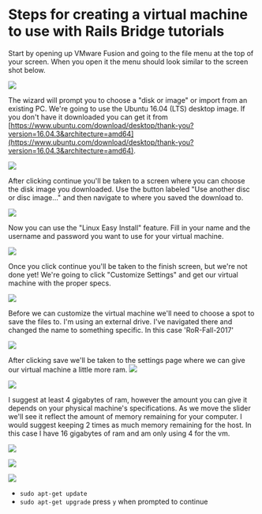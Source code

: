 # Steps for creating a virtual machine to use with Rails Bridge tutorials

Start by opening up VMware Fusion and going to the file menu at the top of your screen. When you open it the menu should look similar to the screen shot below.

![](https://dl.dropboxusercontent.com/s/shl7lrq0146edly/2017-08-14%20at%209.16%20PM.png)

The wizard will prompt you to choose a "disk or image" or import from an existing PC. We're going to use the Ubuntu 16.04 (LTS) desktop image. If you don't have it downloaded you can get it from [https://www.ubuntu.com/download/desktop/thank-you?version=16.04.3&architecture=amd64](https://www.ubuntu.com/download/desktop/thank-you?version=16.04.3&architecture=amd64).

![](https://dl.dropboxusercontent.com/s/whisihydvf3yx3s/2017-08-14%20at%209.17%20PM.png)

After clicking continue you'll be taken to a screen where you can choose the disk image you downloaded. Use the button labeled "Use another disc or disc image..." and then navigate to where you saved the download to.

![](https://dl.dropboxusercontent.com/s/ckozario1imw6i6/2017-08-14%20at%209.17%20PM%20%281%29.png)

<!--![](https://dl.dropboxusercontent.com/s/ukixleshn6jdqzr/2017-08-14%20at%209.18%20PM.png)-->

Now you can use the "Linux Easy Install" feature. Fill in your name and the username and password you want to use for your virtual machine.

![](https://dl.dropboxusercontent.com/s/grsurker4q2t6q3/2017-08-14%20at%209.18%20PM%20%281%29.png)

Once you click continue you'll be taken to the finish screen, but we're not done yet! We're going to click "Customize Settings" and get our virtual machine with the proper specs.

![](https://dl.dropboxusercontent.com/s/7mlcseiqgy1f96i/2017-08-14%20at%209.18%20PM%20%282%29.png)

Before  we can customize the virtual machine we'll need to choose a spot to save the files to. I'm using an external drive. I've navigated there and changed the name to something specific. In this case 'RoR-Fall-2017'

![](https://dl.dropboxusercontent.com/s/v1aq95j3yduvaru/2017-08-14%20at%209.19%20PM.png)

After clicking save we'll be taken to the settings page where we can give our virtual machine a little more ram. ![](https://dl.dropboxusercontent.com/s/lajafnz285jw6x3/2017-08-14%20at%209.20%20PM.png)

![](https://dl.dropboxusercontent.com/s/hhqlmwbs9yndzsl/2017-08-14%20at%209.20%20PM%20%281%29.png)

I suggest at least 4 gigabytes of ram, however the amount you can give it depends on your physical machine's specifications. As we move the slider we'll see it reflect the amount of memory remaining for your computer. I would suggest keeping 2 times as much memory remaining for the host. In this case I have 16 gigabytes of ram and am only using 4 for the vm.



![](https://dl.dropboxusercontent.com/s/qsd9h2gfa6f3rzp/2017-08-14%20at%209.20%20PM%20%282%29.png)

![](https://dl.dropboxusercontent.com/s/jeddokbdg13xcl9/2017-08-14%20at%209.37%20PM.png)

![](https://dl.dropboxusercontent.com/s/9di3x7ukutb)
* `sudo apt-get update`
* `sudo apt-get upgrade` press `y` when prompted to continue

